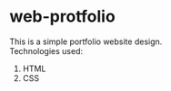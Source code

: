 # web-protfolio
This is a simple portfolio website design.<br/>
Technologies used:
  1. HTML
  2. CSS
